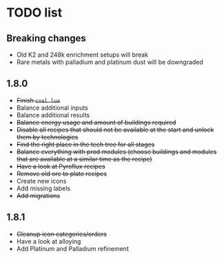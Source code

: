 # TODO list
## Breaking changes
- Old K2 and 248k enrichment setups will break
- Rare metals with palladium and platinum dust will be downgraded

## 1.8.0
- ~~Finish `coal.lua`~~
- Balance additional inputs
- Balance additional results
- ~~Balance energy usage and amount of buildings required~~
- ~~Disable all recipes that should not be available at the start and unlock them by technologies~~
- ~~Find the right place in the tech tree for all stages~~
- ~~Balance everything with prod modules (choose buildings and modules that are available at a similar time as the recipe)~~
- ~~Have a look at Pyroflux recipes~~
- ~~Remove old ore to plate recipes~~
- Create new icons
- Add missing labels
- ~~Add migrations~~

## 1.8.1
- ~~Cleanup icon categories/orders~~
- Have a look at alloying
- Add Platinum and Palladium refinement